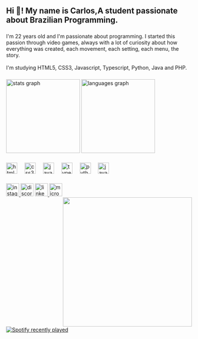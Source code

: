 <h2 align="left">Hi 👋! My name is Carlos,A student passionate about Brazilian Programming.</h2>

###

<p align="left">I'm 22 years old and I'm passionate about programming. I started this passion through video games, always with a lot of curiosity about how everything was created, each movement, each setting, each menu, the story.<br><br>I'm studying HTML5, CSS3, Javascript, Typescript, Python, Java and PHP.</p>

###

<div align="left">
  <img src="https://github-readme-stats.vercel.app/api?username=yahhzze&hide_title=false&hide_rank=false&show_icons=true&include_all_commits=true&count_private=true&disable_animations=false&theme=tokyonight&locale=en&hide_border=false" height="200" alt="stats graph"  />
  <img src="https://github-readme-stats.vercel.app/api/top-langs?username=yahhzze&locale=en&hide_title=false&layout=compact&card_width=320&langs_count=5&theme=tokyonight&hide_border=false" height="200" alt="languages graph"  />
</div>

###

<div align="left">
  <img src="https://cdn.jsdelivr.net/gh/devicons/devicon/icons/html5/html5-original.svg" height="30" alt="html5 logo"  />
  <img width="12" />
  <img src="https://cdn.jsdelivr.net/gh/devicons/devicon/icons/css3/css3-original.svg" height="30" alt="css3 logo"  />
  <img width="12" />
  <img src="https://cdn.jsdelivr.net/gh/devicons/devicon/icons/javascript/javascript-original.svg" height="30" alt="javascript logo"  />
  <img width="12" />
  <img src="https://cdn.jsdelivr.net/gh/devicons/devicon/icons/typescript/typescript-original.svg" height="30" alt="typescript logo"  />
  <img width="12" />
  <img src="https://cdn.jsdelivr.net/gh/devicons/devicon/icons/python/python-original.svg" height="30" alt="python logo"  />
  <img width="12" />
  <img src="https://cdn.jsdelivr.net/gh/devicons/devicon/icons/java/java-original.svg" height="30" alt="java logo"  />
</div>

###

<div align="left">
  <a href="https://www.instagram.com/yahhzze/" target="_blank">
    <img src="https://img.shields.io/static/v1?message=Instagram&logo=instagram&label=&color=E4405F&logoColor=white&labelColor=&style=for-the-badge" height="35" alt="instagram logo"  />
  </a>
  <img src="https://img.shields.io/static/v1?message=Discord&logo=discord&label=&color=7289DA&logoColor=white&labelColor=&style=for-the-badge" height="35" alt="discord logo"  />
  <a href="https://www.linkedin.com/in/carlos-a-31bb171b2/" target="_blank">
    <img src="https://img.shields.io/static/v1?message=LinkedIn&logo=linkedin&label=&color=0077B5&logoColor=white&labelColor=&style=for-the-badge" height="35" alt="linkedin logo"  />
  </a>
  <a href="devcarlosassis@icloud.com" target="_blank">
    <img src="https://img.shields.io/static/v1?message=Outlook&logo=microsoft-outlook&label=&color=0078D4&logoColor=white&labelColor=&style=for-the-badge" height="35" alt="microsoft-outlook logo"  />
  </a>
  <img align="right" height="350" src="https://i.giphy.com/media/v1.Y2lkPTc5MGI3NjExcHJjanU3eWVyMDQ1ZWJwdTB0bXRvYXBoOXVrNm16c2Fxd2dnNWkyMiZlcD12MV9pbnRlcm5hbF9naWZfYnlfaWQmY3Q9Zw/p0U7QrmNuiL7Eq94VR/giphy.gif"/>
</div>

###



###

<div align="left">
  <a href="https://open.spotify.com/user/8wlu50y6d7o5ytu8f62v2io7x">
    <img src="https://spotify-recently-played-readme.vercel.app/api?user=8wlu50y6d7o5ytu8f62v2io7x&count=6&unique=false" alt="Spotify recently played"  />
  </a>
</div>

###
